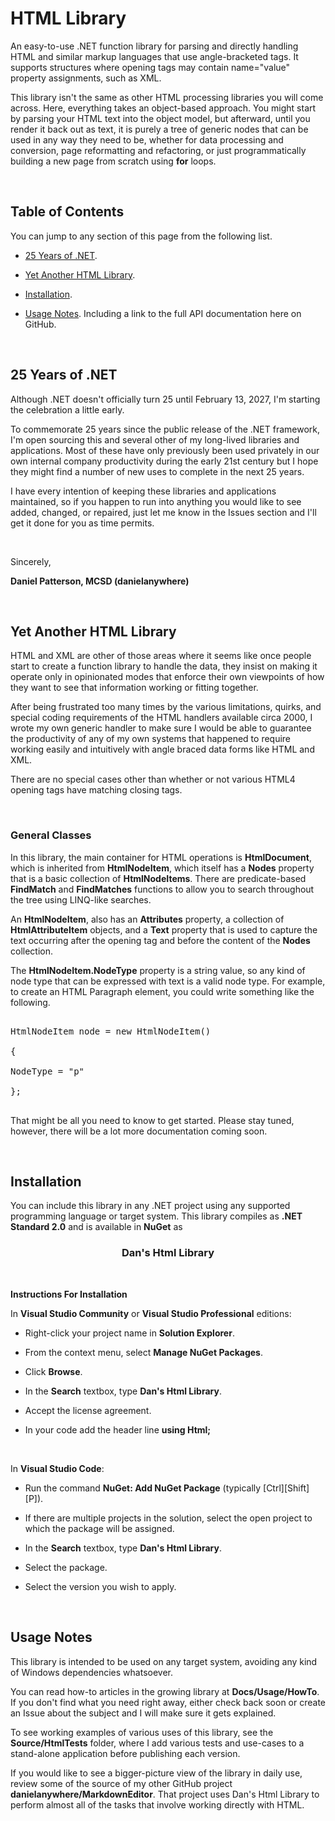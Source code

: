 # HTML Library

An easy-to-use .NET function library for parsing and directly handling
HTML and similar markup languages that use angle-bracketed tags. It
supports structures where opening tags may contain name="value" property
assignments, such as XML.

This library isn't the same as other HTML processing libraries you will
come across. Here, everything takes an object-based approach. You might
start by parsing your HTML text into the object model, but afterward,
until you render it back out as text, it is purely a tree of generic
nodes that can be used in any way they need to be, whether for data
processing and conversion, page reformatting and refactoring, or just
programmatically building a new page from scratch using **for** loops.

<p>&nbsp;</p>

## Table of Contents

You can jump to any section of this page from the following list.

-   [25 Years of .NET](#_25_Years_of).

-   [Yet Another HTML Library](#yet-another-html-library).

-   [Installation](#installation).

-   [Usage Notes](#usage-notes). Including a link to the full API
    documentation here on GitHub.

<p>&nbsp;</p>

## 25 Years of .NET

Although .NET doesn't officially turn 25 until February 13, 2027, I'm
starting the celebration a little early.

To commemorate 25 years since the public release of the .NET framework,
I'm open sourcing this and several other of my long-lived libraries and
applications. Most of these have only previously been used privately in
our own internal company productivity during the early 21st century but
I hope they might find a number of new uses to complete in the next 25
years.

I have every intention of keeping these libraries and applications
maintained, so if you happen to run into anything you would like to see
added, changed, or repaired, just let me know in the Issues section and
I'll get it done for you as time permits.

<p>&nbsp;</p>

Sincerely,

**Daniel Patterson, MCSD (danielanywhere)**

<p>&nbsp;</p>

## Yet Another HTML Library

HTML and XML are other of those areas where it seems like once people
start to create a function library to handle the data, they insist on
making it operate only in opinionated modes that enforce their own
viewpoints of how they want to see that information working or fitting
together.

After being frustrated too many times by the various limitations,
quirks, and special coding requirements of the HTML handlers available
circa 2000, I wrote my own generic handler to make sure I would be able
to guarantee the productivity of any of my own systems that happened to
require working easily and intuitively with angle braced data forms like
HTML and XML.

There are no special cases other than whether or not various HTML4
opening tags have matching closing tags.

<p>&nbsp;</p>

### General Classes

In this library, the main container for HTML operations is
**HtmlDocument**, which is inherited from **HtmlNodeItem**, which itself
has a **Nodes** property that is a basic collection of
**HtmlNodeItems**. There are predicate-based **FindMatch** and
**FindMatches** functions to allow you to search throughout the tree
using LINQ-like searches.

An **HtmlNodeItem**, also has an **Attributes** property, a collection
of **HtmlAttributeItem** objects, and a **Text** property that is used
to capture the text occurring after the opening tag and before the
content of the **Nodes** collection.

The **HtmlNodeItem.NodeType** property is a string value, so any kind of
node type that can be expressed with text is a valid node type. For
example, to create an HTML Paragraph element, you could write something
like the following.

<pre>

HtmlNodeItem node = new HtmlNodeItem()

{

NodeType = "p"

};

</pre>

That might be all you need to know to get started. Please stay tuned,
however, there will be a lot more documentation coming soon.

<p>&nbsp;</p>

## Installation

You can include this library in any .NET project using any supported
programming language or target system. This library compiles as **.NET
Standard 2.0** and is available in **NuGet** as

<center><b><h3>Dan's Html Library</h3></b></center>

<p>&nbsp;</p>

**Instructions For Installation**

In **Visual Studio Community** or **Visual Studio Professional**
editions:

-   Right-click your project name in **Solution Explorer**.

-   From the context menu, select **Manage NuGet Packages**.

-   Click **Browse**.

-   In the **Search** textbox, type **Dan's Html Library**.

-   Accept the license agreement.

-   In your code add the header line **using Html;**

<p>&nbsp;</p>

In **Visual Studio Code**:

-   Run the command **NuGet: Add NuGet Package** (typically
    \[Ctrl\]\[Shift\]\[P\]).

-   If there are multiple projects in the solution, select the open
    project to which the package will be assigned.

-   In the **Search** textbox, type **Dan's Html Library**.

-   Select the package.

-   Select the version you wish to apply.

<p>&nbsp;</p>

## Usage Notes

This library is intended to be used on any target system, avoiding any
kind of Windows dependencies whatsoever.

You can read how-to articles in the growing library at
**Docs/Usage/HowTo**. If you don't find what you need right away, either
check back soon or create an Issue about the subject and I will make
sure it gets explained.

To see working examples of various uses of this library, see the
**Source/HtmlTests** folder, where I add various tests and use-cases to
a stand-alone application before publishing each version.

If you would like to see a bigger-picture view of the library in daily
use, review some of the source of my other GitHub project
**danielanywhere/MarkdownEditor**. That project uses Dan's Html Library
to perform almost all of the tasks that involve working directly with
HTML.
